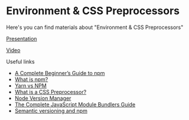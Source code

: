# Environment & CSS Preprocessors

Here's you can find materials about "Environment & CSS Preprocessors"

[Presentation](https://solvdportal.sharepoint.com/:p:/s/GoogleDriveSolvdLABA/EeJjudZ_9fhJilxJl7p8jc0BKmJ5EF3OvO61ZFj5mbw7Xg?e=D3RiTr)

[Video](https://solvdportal-my.sharepoint.com/:v:/r/personal/laba_solvd_com/Documents/Recordings/Development-React.js-2025-01-20250418_140244-Meeting%20Recording.mp4?csf=1&web=1&e=LwfP8O&nav=eyJyZWZlcnJhbEluZm8iOnsicmVmZXJyYWxBcHAiOiJTdHJlYW1XZWJBcHAiLCJyZWZlcnJhbFZpZXciOiJTaGFyZURpYWxvZy1MaW5rIiwicmVmZXJyYWxBcHBQbGF0Zm9ybSI6IldlYiIsInJlZmVycmFsTW9kZSI6InZpZXcifX0%3D)

Useful links

- [A Complete Beginner’s Guide to npm](https://css-tricks.com/a-complete-beginners-guide-to-npm/)
- [What is npm?](https://www.javascripttutorial.net/nodejs-tutorial/what-is-npm/)
- [Yarn vs NPM](https://phoenixnap.com/kb/yarn-vs-npm)
- [What is a CSS Preprocessor?](https://blog.mazarin.lk/css_reprocessors/)
- [Node Version Manager](https://www.keycdn.com/blog/node-version-manager)
- [The Complete JavaScript Module Bundlers Guide](https://snipcart.com/blog/javascript-module-bundler)
- [Semantic versioning and npm](https://youtu.be/kK4Meix58R4)
